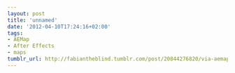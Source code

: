 ```yaml
---
layout: post
title: 'unnamed'
date: '2012-04-10T17:24:16+02:00'
tags:
- AEMap
- After Effects
- maps
tumblr_url: http://fabiantheblind.tumblr.com/post/20844276820/via-aemap-demo-on-vimeo
---
```

